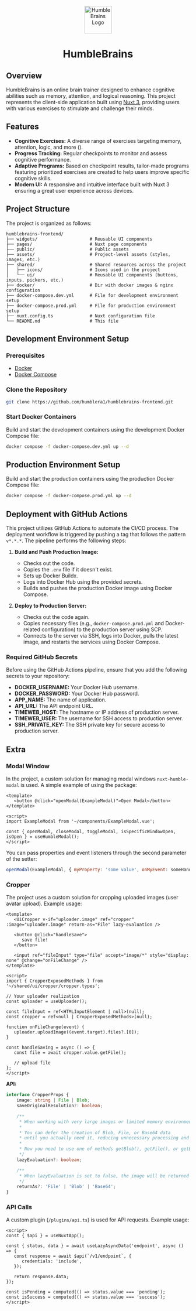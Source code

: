 <div align="center">
    <img src="https://humblebrains.ru/favicon.png" alt="HumbleBrains Logo" style="width:75px; height: 75px" />
    <h1>HumbleBrains</h1>
</div>

## Overview

HumbleBrains is an online brain trainer designed to enhance cognitive abilities such as memory, attention, and logical reasoning. This project represents the client-side application built using [Nuxt 3](https://v3.nuxtjs.org), providing users with various exercises to stimulate and challenge their minds.

## Features

- **Cognitive Exercises:** A diverse range of exercises targeting memory, attention, logic, and more ().
- **Progress Tracking:** Regular checkpoints to monitor and assess cognitive performance.
- **Adaptive Programs:** Based on checkpoint results, tailor-made programs featuring prioritized exercises are created to help users improve specific cognitive skills.
- **Modern UI:** A responsive and intuitive interface built with Nuxt 3 ensuring a great user experience across devices.

## Project Structure

The project is organized as follows:

```
humblebrains-frontend/
├── widgets/                    # Reusable UI components
├── pages/                      # Nuxt page components
├── public/                     # Public assets
├── assets/                     # Project-level assets (styles, images, etc.)
├── shared/                     # Shared resources across the project
│   ├── icons/                  # Icons used in the project
│   └── ui/                     # Reusable UI components (buttons, inputs, pickers, etc.)
├── docker/                     # Dir with docker images & nginx configuration
├── docker-compose.dev.yml      # File for development environment setup
├── docker-compose.prod.yml     # File for production environment setup
├── nuxt.config.ts              # Nuxt configuration file
└── README.md                   # This file
```

## Development Environment Setup

### Prerequisites
- [Docker](https://docs.docker.com/get-docker/)
- [Docker Compose](https://docs.docker.com/compose/install/)

### Clone the Repository
```bash
git clone https://github.com/humblera1/humblebrains-frontend.git
```

### Start Docker Containers
Build and start the development containers using the development Docker Compose file:

```bash
docker compose -f docker-compose.dev.yml up --d
```

## Production Environment Setup
Build and start the production containers using the production Docker Compose file:

```bash
docker compose -f docker-compose.prod.yml up --d
```

## Deployment with GitHub Actions
This project utilizes GitHub Actions to automate the CI/CD process. The deployment workflow is triggered by pushing a tag that follows the pattern `v*.*.*`. The pipeline performs the following steps:

1. **Build and Push Production Image:**
    - Checks out the code.
    - Copies the `.env` file if it doesn't exist.
    - Sets up Docker Buildx.
    - Logs into Docker Hub using the provided secrets.
    - Builds and pushes the production Docker image using Docker Compose.

2. **Deploy to Production Server:**
    - Checks out the code again.
    - Copies necessary files (e.g., `docker-compose.prod.yml` and Docker-related configuration) to the production server using SCP.
    - Connects to the server via SSH, logs into Docker, pulls the latest image, and restarts the services using Docker Compose.

### Required GitHub Secrets

Before using the GitHub Actions pipeline, ensure that you add the following secrets to your repository:

- **DOCKER_USERNAME:** Your Docker Hub username.
- **DOCKER_PASSWORD:** Your Docker Hub password.
- **APP_NAME:** The name of application.
- **API_URL:** The API endpoint URL.
- **TIMEWEB_HOST:** The hostname or IP address of production server.
- **TIMEWEB_USER:** The username for SSH access to production server.
- **SSH_PRIVATE_KEY:** The SSH private key for secure access to production server.

## Extra

### Modal Window

In the project, a custom solution for managing modal windows `nuxt-humble-modal` is used. A simple example of using the package:

```vue
<template>
   <button @click="openModal(ExampleModal)">Open Modal</button>
</template>

<script>
import ExampleModal from '~/components/ExampleModal.vue';

const { openModal, closeModal, toggleModal, isSpecificWindowOpen, isOpen } = useHumbleModal();
</script>
```

You can pass properties and event listeners through the second parameter of the setter:

```js
openModal(ExampleModal, { myProperty: 'some value', onMyEvent: someHandler})
```

### Cropper

The project uses a custom solution for cropping uploaded images (user avatar upload). Example usage:

```vue
<template>
   <UiCropper v-if="uploader.image" ref="cropper" :image="uploader.image" return-as="File" lazy-evaluation />

   <button @click="handleSave">
      save file!
   </button>

   <input ref="fileInput" type="file" accept="image/*" style="display: none" @change="onFileChange" />
</template>

<script>
import { CropperExposedMethods } from '~/shared/ui/cropper/cropper.types';

// Your uploader realization
const uploader = useUploader();

const fileInput = ref<HTMLInputElement | null>(null);
const cropper = ref<null | CropperExposedMethods>(null);

function onFileChange(event) {
   uploader.uploadImage((event.target).files?.[0]);
}

const handleSaving = async () => {
   const file = await cropper.value.getFile();
   
   // upload file  
};
</script>
```

**API:**

```typescript
interface CropperProps {
    image: string | File | Blob;
    saveOriginalResolution?: boolean;

    /**
     * When working with very large images or limited memory environments, you can optimize resource usage by setting this option to true.
     *
     * You can defer the creation of Blob, File, or Base64 data
     * until you actually need it, reducing unnecessary processing and memory usage.
     *
     * Now you need to use one of methods getBlob(), getFile(), or getBase64() to generate the desired output.
     */
    lazyEvaluation?: boolean;

    /**
     * When lazyEvaluation is set to false, the image will be returned as a Blob, File, or Base64 data immediately with @cropped event.
     */
    returnAs?: 'File' | 'Blob' | 'Base64';
}
```

### API Calls
A custom plugin (`/plugins/api.ts`) is used for API requests. Example usage:

```vue
<script>
const { $api } = useNuxtApp();

const { status, data } = await useLazyAsyncData('endpoint', async () => {
   const response = await $api(`/v1/endpoint`, {
      credentials: 'include',
   });

   return response.data;
});

const isPending = computed(() => status.value === 'pending');
const isSuccess = computed(() => status.value === 'success');
</script>
```


